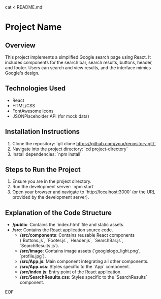 cat <<EOF > README.md
# Project Name

## Overview
This project implements a simplified Google search page using React. It includes components for the search bar, search results, buttons, header, and footer. Users can search and view results, and the interface mimics Google's design.

## Technologies Used
- React
- HTML/CSS
- FontAwesome Icons
- JSONPlaceholder API (for mock data)

## Installation Instructions
1. Clone the repository: \`git clone https://github.com/your/repository.git\`
2. Navigate into the project directory: \`cd project-directory\`
3. Install dependencies: \`npm install\`

## Steps to Run the Project
1. Ensure you are in the project directory.
2. Run the development server: \`npm start\`
3. Open your browser and navigate to \`http://localhost:3000\` (or the URL provided by the development server).

## Explanation of the Code Structure
- **/public**: Contains the \`index.html\` file and static assets.
- **/src**: Contains the React application source code.
  - **/src/components**: Contains reusable React components (\`Buttons.js\`, \`Footer.js\`, \`Header.js\`, \`SearchBar.js\`, \`SearchResults.js\`).
  - **/src/image**: Contains image assets (\`googlelogo_light.png\`, \`profile.jpg\`).
  - **/src/App.js**: Main component integrating all other components.
  - **/src/App.css**: Styles specific to the \`App\` component.
  - **/src/index.js**: Entry point of the React application.
  - **/src/SearchResults.css**: Styles specific to the \`SearchResults\` component.
  
EOF
